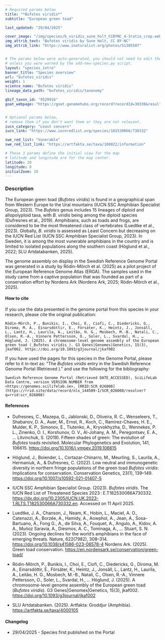 ```yaml
---
# Required params below
title: "*Bufotes viridis*"
subtitle: "European green toad"

last_updated: "29/04/2025"

cover_image: "/img/species/b_viridis_sune_holt_CCBYNC_4-3ratio_crop.webp"
img_attrib_text: "Bufotes viridis by Sune Holt, CC BY-NC"
img_attrib_link: "https://www.inaturalist.org/photos/51305507"


# The params below were auto-generated, you should not need to edit them...
# unless you were warned by the add-new-species.py script.
layout: "species_intro"
banner_title: "Species overview"
url: "bufotes_viridis"
weight: 1
science_name: "Bufotes viridis"
lineage_data_path: "bufotes_viridis/taxonomy"

gbif_taxon_id: "9529916"
goat_webpage: "https://goat.genomehubs.org/record?recordId=30338&result=taxon&taxonomy=ncbi#bufotes%20viridis"


# Optional params below,
# remove them if you don't want them or they are not relevant.
iucn_category: "Least concern"
iucn_link: "https://www.iucnredlist.org/species/182530066/730332"

swe_red_list: "Vunerable"
swe_red_list_link: "https://artfakta.se/taxa/100022/information"

# These 3 params define the initial view for the map
# latitude and longitude are for the map center.
latitude: 20
longitude: 0
initialZoom: 10
---
```


### Description

The European green toad (_Bufotes viridis_) is found in a geographical span from Western Europe to the Ural mountains (IUCN SSC Amphibian Specialist Group, 2023). The _Bufotes_ genus includes 15 lineages of diploid and allopolyploid taxa, with _B. viridis_ being among the diploid species (Dufresnes et al., 2019). Amphibians, such as toads and frogs, are considered to be the most threatened class of vertebrates (Luedtke et al., 2023). Globally,  _B. viridis_ is assessed as Least Concern but decreasing on the IUCN Red List (IUCN SSC Amphibian Specialist Group, 2023). In Sweden, it is among the most vunerable amphibians in the country and is limited to isolated populations along the southern coast (Höglund et al., 2022; SLU Artdatabanken, 2025).

The genome assembly on display in the Swedish Reference Genome Portal was generated in a study by Rödin-Mörch et al. (2025) as a pilot project of the European Reference Genome Atlas (ERGA). The samples used in the study came from a captive population that was founded as part of a conservation effort by Nordens Ark (Nordens Ark, 2025; Rödin-Mörch et al., 2025).

#### How to cite

If you use the data presented in the genome portal from this species in your research, please cite the original publication:

```{style=citation}
Rödin-Mörch, P., Bunikis, I., Choi, E., Ciofi, C., Diedericks, G., Diroma, M. A., Einarsdóttir, E., Försäter, K., Heintz, J., Jonsäll, L., Lantz, H., Laurila, A., Leitão, H. G., Mosbech, M.-B., Natali, C., Olsen, R.-A., Vinnere Pettersson, O., Soler, L., Svardal, H., … Höglund, J. (2025). A chromosome-level genome assembly of the European green toad (_Bufotes viridis_). G3 Genes|Genomes|Genetics, 15(3), jkaf002. https://doi.org/10.1093/g3journal/jkaf002
```

If you have used the pages for this species in the Genome Portal, please refer to it in-text as: "The _Bufotes viridis_ entry in the Swedish Reference Genome Portal (Retrieved <span class="todays-date"></span>)." and use the following for the bibliography:

```{style=citation}
Swedish Reference Genome Portal (Retrieved DATE_ACCESSED), SciLifeLab Data Centre, version VERSION_NUMBER from <https://genomes.scilifelab.se>, [RRID:SCR_026008](https://rrid.site/data/record/nlx_144509-1/SCR_026008/resolver?q=rrid:scr_026008)
```

#### References

- Dufresnes, C., Mazepa, G., Jablonski, D., Oliveira, R. C., Wenseleers, T., Shabanov, D. A., Auer, M., Ernst, R., Koch, C., Ramírez-Chaves, H. E., Mulder, K. P., Simonov, E., Tiutenko, A., Kryvokhyzha, D., Wennekes, P. L., Zinenko, O. I., Korshunov, O. V., Al-Johany, A. M., Peregontsev, E. A., … Litvinchuk, S. (2019). Fifteen shades of green: The evolution of _Bufotes_ toads revisited. Molecular Phylogenetics and Evolution, 141, 106615. <https://doi.org/10.1016/j.ympev.2019.106615>

- Höglund, J., Bolender, L., Cortazar-Chinarro, M., Meurling, S., Laurila, A., Hermaniuk, A., & Dufresnes, C. (2022). Low neutral and immunogenetic diversity in northern fringe populations of the green toad _Bufotes viridis_: Implications for conservation. Conservation Genetics, 23(1), 139–149. <https://doi.org/10.1007/s10592-021-01407-5>

- IUCN SSC Amphibian Specialist Group. (2023). _Bufotes viridis_. The IUCN Red List of Threatened Species 2023 : E.T182530066A730332. <https://dx.doi.org/10.2305/IUCN.UK.2023-1.RLTS.T182530066A730332.en>. Accessed on 11 April 2025.

- Luedtke, J. A., Chanson, J., Neam, K., Hobin, L., Maciel, A. O., Catenazzi, A., Borzée, A., Hamidy, A., Aowphol, A., Jean, A., Sosa-Bartuano, Á., Fong G., A., de Silva, A., Fouquet, A., Angulo, A., Kidov, A. A., Muñoz Saravia, A., Diesmos, A. C., Tominaga, A., … Stuart, S. N. (2023). Ongoing declines for the world’s amphibians in the face of emerging threats. Nature, 622(7982), 308–314. <https://doi.org/10.1038/s41586-023-06578-4>
Nordens Ark. (2025). Green toad conservation. <https://en.nordensark.se/conservation/green-toad/>

- Rödin-Mörch, P., Bunikis, I., Choi, E., Ciofi, C., Diedericks, G., Diroma, M. A., Einarsdóttir, E., Försäter, K., Heintz, J., Jonsäll, L., Lantz, H., Laurila, A., Leitão, H. G., Mosbech, M.-B., Natali, C., Olsen, R.-A., Vinnere Pettersson, O., Soler, L., Svardal, H., … Höglund, J. (2025). A chromosome-level genome assembly of the European green toad (_Bufotes viridis_). G3 Genes|Genomes|Genetics, 15(3), jkaf002. <https://doi.org/10.1093/g3journal/jkaf002>

- SLU Artdatabanken. (2025). Artfakta: Groddjur (Amphibia). <https://artfakta.se/taxa/4000105>

#### Changelog

- 29/04/2025 - Species first published on the Portal
